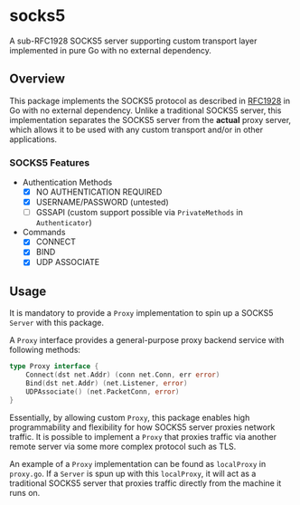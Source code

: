 # socks5

A sub-RFC1928 SOCKS5 server supporting custom transport layer implemented in pure Go with no external dependency. 

## Overview

This package implements the SOCKS5 protocol as described in [RFC1928](https://tools.ietf.org/html/rfc1928) in Go with no external dependency. Unlike a traditional SOCKS5 server, this implementation separates the SOCKS5 server from the **actual** proxy server, which allows it to be used with any custom transport and/or in other applications.

### SOCKS5 Features

- Authentication Methods
    - [x] NO AUTHENTICATION REQUIRED
    - [x] USERNAME/PASSWORD (untested)
    - [ ] GSSAPI (custom support possible via `PrivateMethods` in `Authenticator`)
- Commands
    - [x] CONNECT
    - [x] BIND
    - [x] UDP ASSOCIATE

## Usage

It is mandatory to provide a `Proxy` implementation to spin up a SOCKS5 `Server` with this package. 

A `Proxy` interface provides a general-purpose proxy backend service with following methods:

```go
type Proxy interface {
	Connect(dst net.Addr) (conn net.Conn, err error)
	Bind(dst net.Addr) (net.Listener, error)
	UDPAssociate() (net.PacketConn, error)
}
```

Essentially, by allowing custom `Proxy`, this package enables high programmability and flexibility for how SOCKS5 server proxies network traffic. It is possible to implement a `Proxy` that proxies traffic via another remote server via some more complex protocol such as TLS.

An example of a `Proxy` implementation can be found as `localProxy` in `proxy.go`. If a `Server` is spun up with this `localProxy`, it will act as a traditional SOCKS5 server that proxies traffic directly from the machine it runs on.